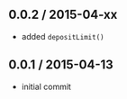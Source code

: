 0.0.2 / 2015-04-xx
------------------
- added `depositLimit()`

0.0.1 / 2015-04-13
------------------
- initial commit
